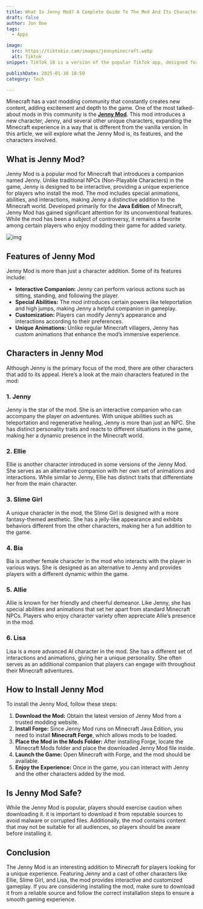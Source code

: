 ```yaml
---
title: What Is Jenny Mod? A Complete Guide To The Mod And Its Characters
draft: false
author: Jon Doe 
tags:
  - Apps

image:
  src: https://tiktokio.cam/images/jennyminecraft.webp
  alt: Tiktok
snippet: TikTok 18 is a version of the popular TikTok app, designed for users who want fewer restrictions on content.

publishDate: 2025-01-30 18:50
category: Tech

---
```


Minecraft has a vast modding community that constantly creates new content, adding excitement and depth to the game. One of the most talked-about mods in this community is the [**Jenny Mod**](https://jennymodapp.com/). This mod introduces a new character, Jenny, and several other unique characters, expanding the Minecraft experience in a way that is different from the vanilla version. In this article, we will explore what the Jenny Mod is, its features, and the characters involved.

## What is Jenny Mod? ##
Jenny Mod is a popular mod for Minecraft that introduces a companion named Jenny. Unlike traditional NPCs (Non-Playable Characters) in the game, Jenny is designed to be interactive, providing a unique experience for players who install the mod. The mod includes special animations, abilities, and interactions, making Jenny a distinctive addition to the Minecraft world.
Developed primarily for the **Java Edition** of Minecraft, Jenny Mod has gained significant attention for its unconventional features. While the mod has been a subject of controversy, it remains a favorite among certain players who enjoy modding their game for added variety.

![img](https://tiktokio.cam/images/jennyminecraft.webp)

## Features of Jenny Mod ##
Jenny Mod is more than just a character addition. Some of its features include:

* **Interactive Companion:** Jenny can perform various actions such as sitting, standing, and following the player.  
* **Special Abilities:** The mod introduces certain powers like teleportation and high jumps, making Jenny a helpful companion in gameplay.  
* **Customization:** Players can modify Jenny’s appearance and interactions according to their preferences.  
* **Unique Animations:** Unlike regular Minecraft villagers, Jenny has custom animations that enhance the mod’s immersive experience.

## Characters in Jenny Mod ##
Although Jenny is the primary focus of the mod, there are other characters that add to its appeal. Here’s a look at the main characters featured in the mod:

### 1. Jenny ###
Jenny is the star of the mod. She is an interactive companion who can accompany the player on adventures. With unique abilities such as teleportation and regenerative healing, Jenny is more than just an NPC. She has distinct personality traits and reacts to different situations in the game, making her a dynamic presence in the Minecraft world.

### 2. Ellie ###
Ellie is another character introduced in some versions of the Jenny Mod. She serves as an alternative companion with her own set of animations and interactions. While similar to Jenny, Ellie has distinct traits that differentiate her from the main character.

### 3. Slime Girl ##
A unique character in the mod, the Slime Girl is designed with a more fantasy-themed aesthetic. She has a jelly-like appearance and exhibits behaviors different from the other characters, making her a fun addition to the game.

### 4. Bia ###
Bia is another female character in the mod who interacts with the player in various ways. She is designed as an alternative to Jenny and provides players with a different dynamic within the game.

### 5. Allie ###
Allie is known for her friendly and cheerful demeanor. Like Jenny, she has special abilities and animations that set her apart from standard Minecraft NPCs. Players who enjoy character variety often appreciate Allie’s presence in the mod.

### 6. Lisa ###
Lisa is a more advanced AI character in the mod. She has a different set of interactions and animations, giving her a unique personality. She often serves as an additional companion that players can engage with throughout their Minecraft adventures.

## How to Install Jenny Mod ##
To install the Jenny Mod, follow these steps:

1. **Download the Mod:** Obtain the latest version of Jenny Mod from a trusted modding website.  
2. **Install Forge:** Since Jenny Mod runs on Minecraft Java Edition, you need to install **Minecraft Forge**, which allows mods to be loaded.  
3. **Place the Mod in the Mods Folder:** After installing Forge, locate the Minecraft Mods folder and place the downloaded Jenny Mod file inside.  
4. **Launch the Game:** Open Minecraft with Forge, and the mod should be available.  
5. **Enjoy the Experience:** Once in the game, you can interact with Jenny and the other characters added by the mod.

## Is Jenny Mod Safe? ##
While the Jenny Mod is popular, players should exercise caution when downloading it. it is important to download it from reputable sources to avoid malware or corrupted files. Additionally, the mod contains content that may not be suitable for all audiences, so players should be aware before installing it.

## Conclusion ##
The Jenny Mod is an interesting addition to Minecraft for players looking for a unique experience. Featuring Jenny and a cast of other characters like Ellie, Slime Girl, and Lisa, the mod provides interactive and customized gameplay. If you are considering installing the mod, make sure to download it from a reliable source and follow the correct installation steps to ensure a smooth gaming experience.


